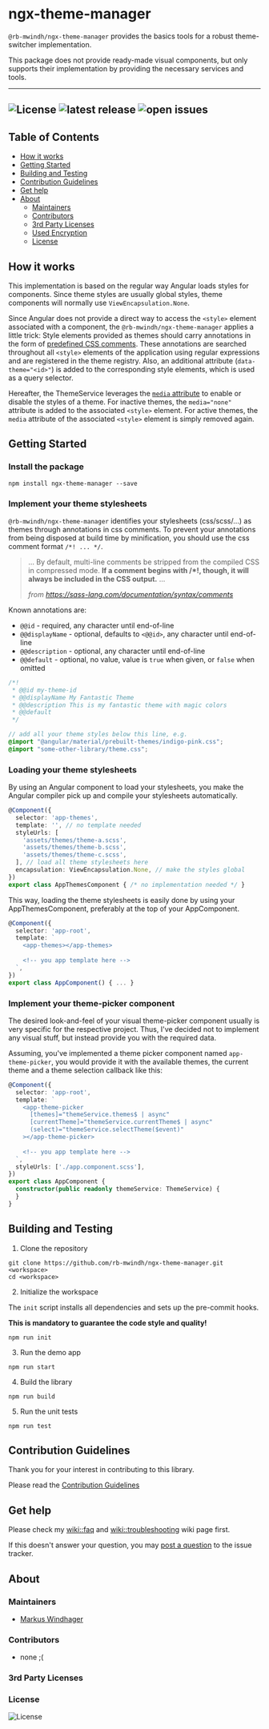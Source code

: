 # ngx-theme-manager

`@rb-mwindh/ngx-theme-manager` provides the basics tools for a robust theme-switcher implementation.

This package does not provide ready-made visual components,
but only supports their implementation by providing the necessary services and tools.

---
![License](https://badgen.net/github/license/rb-mwindh/ngx-theme-manager)
![latest release](https://badgen.net/github/release/rb-mwindh/ngx-theme-manager)
![open issues](https://badgen.net/github/open-issues/rb-mwindh/ngx-theme-manager)
---

## Table of Contents <!-- omit in toc -->

- [How it works](#how-it-works)
- [Getting Started](#getting-started)
- [Building and Testing](#building-and-testing)
- [Contribution Guidelines](#contribution-guidelines)
- [Get help](#get-help)
- [About](#about)
  - [Maintainers](#maintainers)
  - [Contributors](#contributors)
  - [3rd Party Licenses](#3rd-party-licenses)
  - [Used Encryption](#used-encryption)
  - [License](#license)

## How it works

This implementation is based on the regular way Angular loads styles for components.
Since theme styles are usually global styles, theme components will normally use `ViewEncapsulation.None`.

Since Angular does not provide a direct way to access the `<style>` element associated with a component,
the `@rb-mwindh/ngx-theme-manager` applies a little trick:
Style elements provided as themes should carry annotations in the form of [predefined CSS comments](#known-annotations).
These annotations are searched throughout all `<style>` elements of the application using regular expressions
and are registered in the theme registry. Also, an additional attribute (`data-theme="<id>"`) is added to the
corresponding style elements, which is used as a query selector.

Hereafter, the ThemeService leverages the [`media` attribute][selfhtml:media] to enable or disable the styles of a theme.
For inactive themes, the `media="none"` attribute is added to the associated `<style>` element. For active themes,
the `media` attribute of the associated `<style>` element is simply removed again.

## Getting Started

### Install the package

```shell
npm install ngx-theme-manager --save
```

### Implement your theme stylesheets

`@rb-mwindh/ngx-theme-manager` identifies your stylesheets (css/scss/...) as themes through annotations
in css comments. To prevent your annotations from being disposed at build time
by minification, you should use the css comment format `/*! ... */`.

> ... By default, multi-line comments be stripped from the compiled CSS
> in compressed mode. **If a comment begins with /*!, though, it will
> always be included in the CSS output.** ...
> 
> _from https://sass-lang.com/documentation/syntax/comments_

Known annotations are:
- `@@id` - required, any character until end-of-line
- `@@displayName` - optional, defaults to `<@@id>`, any character until end-of-line
- `@@description` - optional, any character until end-of-line
- `@@default` - optional, no value, value is `true` when given, or `false` when omitted

```scss
/*!
 * @@id my-theme-id
 * @@displayName My Fantastic Theme
 * @@description This is my fantastic theme with magic colors
 * @@default
 */

// add all your theme styles below this line, e.g.
@import "@angular/material/prebuilt-themes/indigo-pink.css";
@import "some-other-library/theme.css";
```

### Loading your theme stylesheets

By using an Angular component to load your stylesheets, you make the
Angular compiler pick up and compile your stylesheets automatically.

```typescript
@Component({
  selector: 'app-themes',
  template: '', // no template needed
  styleUrls: [
    'assets/themes/theme-a.scss',
    'assets/themes/theme-b.scss',
    'assets/themes/theme-c.scss',
  ], // load all theme stylesheets here
  encapsulation: ViewEncapsulation.None, // make the styles global
})
export class AppThemesComponent { /* no implementation needed */ }
```

This way, loading the theme stylesheets is easily done by using
your AppThemesComponent, preferably at the top of your AppComponent.

```typescript
@Component({
  selector: 'app-root',
  template: `
    <app-themes></app-themes>
    
    <!-- you app template here -->
  `,
})
export class AppComponent() { ... }
```

### Implement your theme-picker component

The desired look-and-feel of your visual theme-picker component usually is very
specific for the respective project. Thus, I've decided not to implement any
visual stuff, but instead provide you with the required data.

Assuming, you've implemented a theme picker component named `app-theme-picker`,
you would provide it with the available themes, the current theme and a
theme selection callback like this:

```typescript
@Component({
  selector: 'app-root',
  template: `
    <app-theme-picker
      [themes]="themeService.themes$ | async"
      [currentTheme]="themeService.currentTheme$ | async"
      (select)="themeService.selectTheme($event)"
    ></app-theme-picker>
    
    <!-- you app template here -->
  `,
  styleUrls: ['./app.component.scss'],
})
export class AppComponent {
  constructor(public readonly themeService: ThemeService) {
  }
}
```

## Building and Testing

1. Clone the repository

```shell
git clone https://github.com/rb-mwindh/ngx-theme-manager.git <workspace>
cd <workspace>
```

2. Initialize the workspace

The `init` script installs all dependencies and sets up the pre-commit hooks.

**This is mandatory to guarantee the code style and quality!**

```shell
npm run init
```

3. Run the demo app

```shell
npm run start
```

4. Build the library

```shell
npm run build
```

5. Run the unit tests

```shell
npm run test
```

## Contribution Guidelines

Thank you for your interest in contributing to this library.

Please read the [Contribution Guidelines](CONTRIBUTING.md)

## Get help

Please check my [wiki::faq] and [wiki::troubleshooting] wiki page first.

If this doesn't answer your question, you may [post a question][issue::question] to the issue tracker.

## About

### Maintainers

- [Markus Windhager](https://github.com/rb-mwindh)

### Contributors

<!--
Consider listing contributors in this section to give explicit credit.
You could also ask contributors to add themselves in this file on their own.
-->

- none ;(

### 3rd Party Licenses

<!--
The `<bom></bom>` tags will be processed by `tools/oss-bom.ts` as a pre-commit hook.
-->

<bom></bom>

### License

![License](https://badgen.net/github/license/rb-mwindh/ngx-theme-manager)


[wiki::faq]: https://github.com/rb-mwindh/ngx-theme-manager/wiki/FAQ

[wiki::troubleshooting]: https://github.com/rb-mwindh/ngx-theme-manager/wiki/Troubleshooting

[issue::question]: https://github.com/rb-mwindh/ngx-theme-manager/issues/new?template=question.md&title=❓%20

[license]: https://badgen.net/github/license/rb-mwindh/ngx-theme-manager



[selfhtml:media]: https://wiki.selfhtml.org/wiki/HTML/Attribute/media

[known-annotations]: #known-annotations
